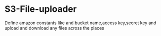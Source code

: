 S3-File-uploader
================

Define amazon constants like and bucket name,access key,secret key and upload and download any files across the places